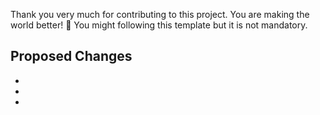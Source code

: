 Thank you very much for contributing to this project. You are making the world better! 🎉
You might following this template but it is not mandatory.

## Proposed Changes

  -
  -
  -
